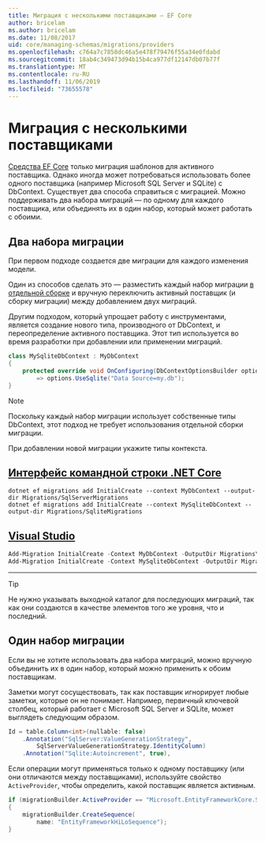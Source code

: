 ```yaml
---
title: Миграция с несколькими поставщиками — EF Core
author: bricelam
ms.author: bricelam
ms.date: 11/08/2017
uid: core/managing-schemas/migrations/providers
ms.openlocfilehash: c764a7c7858dc46a5e478f79476f55a34e0fdabd
ms.sourcegitcommit: 18ab4c349473d94b15b4ca977df12147db07b77f
ms.translationtype: MT
ms.contentlocale: ru-RU
ms.lasthandoff: 11/06/2019
ms.locfileid: "73655578"
---
```

# <a name="migrations-with-multiple-providers"></a>Миграция с несколькими поставщиками

[Средства EF Core][1] только миграция шаблонов для активного поставщика. Однако иногда может потребоваться использовать более одного поставщика (например Microsoft SQL Server и SQLite) с DbContext. Существует два способа справиться с миграцией. Можно поддерживать два набора миграций — по одному для каждого поставщика, или объединять их в один набор, который может работать с обоими.

## <a name="two-migration-sets"></a>Два набора миграции

При первом подходе создается две миграции для каждого изменения модели.

Один из способов сделать это — разместить каждый набор миграции [в отдельной сборке][2] и вручную переключить активный поставщик (и сборку миграции) между добавлением двух миграций.

Другим подходом, который упрощает работу с инструментами, является создание нового типа, производного от DbContext, и переопределение активного поставщика. Этот тип используется во время разработки при добавлении или применении миграций.

``` csharp
class MySqliteDbContext : MyDbContext
{
    protected override void OnConfiguring(DbContextOptionsBuilder options)
        => options.UseSqlite("Data Source=my.db");
}
```

> [!NOTE]
> Поскольку каждый набор миграции использует собственные типы DbContext, этот подход не требует использования отдельной сборки миграции.

При добавлении новой миграции укажите типы контекста.

## <a name="net-core-clitabdotnet-core-cli"></a>[Интерфейс командной строки .NET Core](#tab/dotnet-core-cli)

``` Console
dotnet ef migrations add InitialCreate --context MyDbContext --output-dir Migrations/SqlServerMigrations
dotnet ef migrations add InitialCreate --context MySqliteDbContext --output-dir Migrations/SqliteMigrations
```

## <a name="visual-studiotabvs"></a>[Visual Studio](#tab/vs)

``` powershell
Add-Migration InitialCreate -Context MyDbContext -OutputDir Migrations\SqlServerMigrations
Add-Migration InitialCreate -Context MySqliteDbContext -OutputDir Migrations\SqliteMigrations
```

***

> [!TIP]
> Не нужно указывать выходной каталог для последующих миграций, так как они создаются в качестве элементов того же уровня, что и последний.

## <a name="one-migration-set"></a>Один набор миграции

Если вы не хотите использовать два набора миграций, можно вручную объединить их в один набор, который можно применить к обоим поставщикам.

Заметки могут сосуществовать, так как поставщик игнорирует любые заметки, которые он не понимает. Например, первичный ключевой столбец, который работает с Microsoft SQL Server и SQLite, может выглядеть следующим образом.

``` csharp
Id = table.Column<int>(nullable: false)
    .Annotation("SqlServer:ValueGenerationStrategy",
        SqlServerValueGenerationStrategy.IdentityColumn)
    .Annotation("Sqlite:Autoincrement", true),
```

Если операции могут применяться только к одному поставщику (или они отличаются между поставщиками), используйте свойство `ActiveProvider`, чтобы определить, какой поставщик является активным.

``` csharp
if (migrationBuilder.ActiveProvider == "Microsoft.EntityFrameworkCore.SqlServer")
{
    migrationBuilder.CreateSequence(
        name: "EntityFrameworkHiLoSequence");
}
```

  [1]: ../../miscellaneous/cli/index.md
  [2]: projects.md
